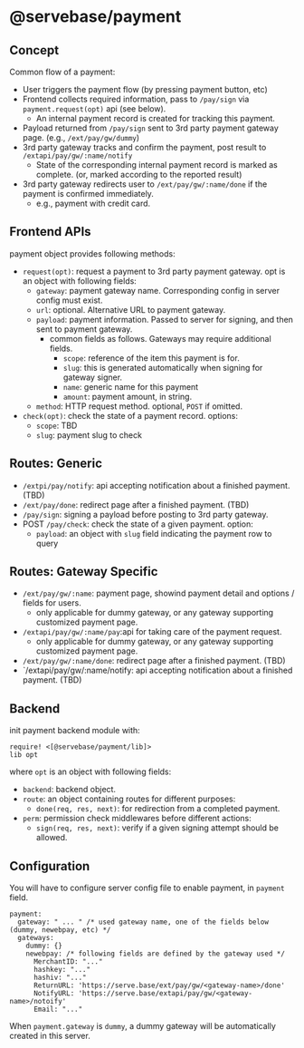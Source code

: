 # @servebase/payment

## Concept

Common flow of a payment:

 - User triggers the payment flow (by pressing payment button, etc)
 - Frontend collects required information, pass to `/pay/sign` via `payment.request(opt)` api (see below).
   - An internal payment record is created for tracking this payment.
 - Payload returned from `/pay/sign` sent to 3rd party payment gateway page. (e.g., `/ext/pay/gw/dummy`)
 - 3rd party gateway tracks and confirm the payment, post result to `/extapi/pay/gw/:name/notify`
   - State of the corresponding internal payment record is marked as complete.
     (or, marked according to the reported result)
 - 3rd party gateway redirects user to `/ext/pay/gw/:name/done` if the payment is confirmed immediately.
   - e.g., payment with credit card.


## Frontend APIs

payment object provides following methods:

 - `request(opt)`: request a payment to 3rd party payment gateway. opt is an object with following fields:
   - `gateway`: payment gateway name. Corresponding config in server config must exist.
   - `url`: optional. Alternative URL to payment gateway.
   - `payload`: payment information. Passed to server for signing, and then sent to payment gateway.
     - common fields as follows. Gateways may require additional fields.
       - `scope`: reference of the item this payment is for.
       - `slug`: this is generated automatically when signing for gateway signer.
       - `name`: generic name for this payment
       - `amount`: payment amount, in string.
   - `method`: HTTP request method. optional, `POST` if omitted.
 - `check(opt)`: check the state of a payment record. options:
   - `scope`: TBD
   - `slug`: payment slug to check


## Routes: Generic

 - `/extpi/pay/notify`: api accepting notification about a finished payment. (TBD)
 - `/ext/pay/done`: redirect page after a finished payment. (TBD)
 - `/pay/sign`: signing a payload before posting to 3rd party gateway.
 - POST `/pay/check`: check the state of a given payment. option:
   - `payload`: an object with `slug` field indicating the payment row to query

## Routes: Gateway Specific 

 - `/ext/pay/gw/:name`: payment page, showind payment detail and options / fields for users.
   - only applicable for dummy gateway, or any gateway supporting customized payment page.
 - `/extapi/pay/gw/:name/pay`:api for taking care of the payment request.
   - only applicable for dummy gateway, or any gateway supporting customized payment page.
 - `/ext/pay/gw/:name/done`: redirect page after a finished payment. (TBD)
 - `/extapi/pay/gw/:name/notify: api accepting notification about a finished payment. (TBD)



## Backend

init payment backend module with:

    require! <[@servebase/payment/lib]>
    lib opt

where `opt` is an object with following fields:

 - `backend`: backend object.
 - `route`: an object containing routes for different purposes:
   - `done(req, res, next)`: for redirection from a completed payment.
 - `perm`: permission check middlewares before different actions:
   - `sign(req, res, next)`: verify if a given signing attempt should be allowed.


## Configuration

You will have to configure server config file to enable payment, in `payment` field.

    payment:
      gateway: " ... " /* used gateway name, one of the fields below (dummy, newebpay, etc) */
      gateways:
        dummy: {}
        newebpay: /* following fields are defined by the gateway used */
          MerchantID: "..."
          hashkey: "..."
          hashiv: "..."
          ReturnURL: 'https://serve.base/ext/pay/gw/<gateway-name>/done'
          NotifyURL: 'https://serve.base/extapi/pay/gw/<gateway-name>/notoify'
          Email: "..."

When `payment.gateway` is `dummy`, a dummy gateway will be automatically created in this server.
